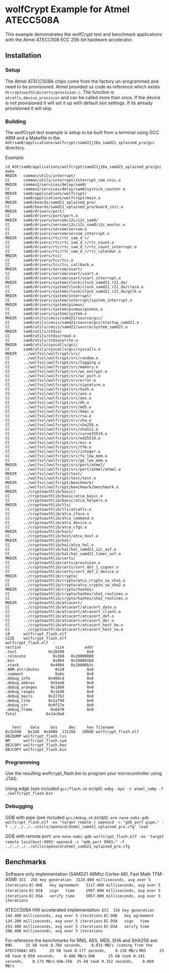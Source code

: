 # wolfCrypt Example for Atmel ATECC508A

This example demonstrates the wolfCrypt test and benchmark applications with the Atmel ATECC508 ECC 256-bit hardware accelerator.

## Installation
### Setup

The Atmel ATECC508A chips come from the factory un-programmed and need to be provisioned. Atmel provided us code as reference which exists in `cryptoauthlib/certs/provision.c`. The function is `atcatls_device_provision` and can be called more than once. If the device is not provisioned it will set it up with default slot settings. If its already provisioned it will skip.

### Building

The wolfCrypt test example is setup to be built from a terminal using GCC ARM and a Makefile in the `ASF/sam0/applications/wolfcrypt/samd21j18a_samd21_xplained_pro/gcc` directory.

Example:

```
cd ASF/sam0/applications/wolfcrypt/samd21j18a_samd21_xplained_pro/gcc
make
MKDIR   common/utils/interrupt/
CC      common/utils/interrupt/interrupt_sam_nvic.o
MKDIR   common2/services/delay/sam0/
CC      common2/services/delay/sam0/systick_counter.o
MKDIR   sam0/applications/wolfcrypt/
CC      sam0/applications/wolfcrypt/main.o
MKDIR   sam0/boards/samd21_xplained_pro/
CC      sam0/boards/samd21_xplained_pro/board_init.o
MKDIR   sam0/drivers/port/
CC      sam0/drivers/port/port.o
MKDIR   sam0/drivers/sercom/i2c/i2c_sam0/
CC      sam0/drivers/sercom/i2c/i2c_sam0/i2c_master.o
CC      sam0/drivers/sercom/sercom.o
CC      sam0/drivers/sercom/sercom_interrupt.o
MKDIR   sam0/drivers/rtc/rtc_sam_d_r/
CC      sam0/drivers/rtc/rtc_sam_d_r/rtc_count.o
CC      sam0/drivers/rtc/rtc_sam_d_r/rtc_count_interrupt.o
CC      sam0/drivers/rtc/rtc_sam_d_r/rtc_calendar.o
MKDIR   sam0/drivers/tcc/
CC      sam0/drivers/tcc/tcc.o
CC      sam0/drivers/tcc/tcc_callback.o
MKDIR   sam0/drivers/sercom/usart/
CC      sam0/drivers/sercom/usart/usart.o
CC      sam0/drivers/sercom/usart/usart_interrupt.o
MKDIR   sam0/drivers/system/clock/clock_samd21_r21_da/
CC      sam0/drivers/system/clock/clock_samd21_r21_da/clock.o
CC      sam0/drivers/system/clock/clock_samd21_r21_da/gclk.o
MKDIR   sam0/drivers/system/interrupt/
CC      sam0/drivers/system/interrupt/system_interrupt.o
MKDIR   sam0/drivers/system/pinmux/
CC      sam0/drivers/system/pinmux/pinmux.o
CC      sam0/drivers/system/system.o
MKDIR   sam0/utils/cmsis/samd21/source/gcc/
CC      sam0/utils/cmsis/samd21/source/gcc/startup_samd21.o
CC      sam0/utils/cmsis/samd21/source/system_samd21.o
MKDIR   sam0/utils/stdio/
CC      sam0/utils/stdio/read.o
CC      sam0/utils/stdio/write.o
MKDIR   sam0/utils/syscalls/gcc/
CC      sam0/utils/syscalls/gcc/syscalls.o
MKDIR   ../wolfssl/wolfcrypt/src/
CC      ../wolfssl/wolfcrypt/src/random.o
CC      ../wolfssl/wolfcrypt/src/logging.o
CC      ../wolfssl/wolfcrypt/src/memory.o
CC      ../wolfssl/wolfcrypt/src/wc_encrypt.o
CC      ../wolfssl/wolfcrypt/src/wc_port.o
CC      ../wolfssl/wolfcrypt/src/error.o
CC      ../wolfssl/wolfcrypt/src/signature.o
CC      ../wolfssl/wolfcrypt/src/hash.o
CC      ../wolfssl/wolfcrypt/src/asn.o
CC      ../wolfssl/wolfcrypt/src/aes.o
CC      ../wolfssl/wolfcrypt/src/dh.o
CC      ../wolfssl/wolfcrypt/src/md5.o
CC      ../wolfssl/wolfcrypt/src/hmac.o
CC      ../wolfssl/wolfcrypt/src/rsa.o
CC      ../wolfssl/wolfcrypt/src/sha.o
CC      ../wolfssl/wolfcrypt/src/sha256.o
CC      ../wolfssl/wolfcrypt/src/sha512.o
CC      ../wolfssl/wolfcrypt/src/curve25519.o
CC      ../wolfssl/wolfcrypt/src/ed25519.o
CC      ../wolfssl/wolfcrypt/src/ecc.o
CC      ../wolfssl/wolfcrypt/src/tfm.o
CC      ../wolfssl/wolfcrypt/src/integer.o
CC      ../wolfssl/wolfcrypt/src/fe_low_mem.o
CC      ../wolfssl/wolfcrypt/src/ge_low_mem.o
MKDIR   ../wolfssl/wolfcrypt/src/port/atmel/
CC      ../wolfssl/wolfcrypt/src/port/atmel/atmel.o
MKDIR   ../wolfssl/wolfcrypt/test/
CC      ../wolfssl/wolfcrypt/test/test.o
MKDIR   ../wolfssl/wolfcrypt/benchmark/
CC      ../wolfssl/wolfcrypt/benchmark/benchmark.o
MKDIR   ../cryptoauthlib/basic/
CC      ../cryptoauthlib/basic/atca_basic.o
CC      ../cryptoauthlib/basic/atca_helpers.o
MKDIR   ../cryptoauthlib/tls/
CC      ../cryptoauthlib/tls/atcatls.o
CC      ../cryptoauthlib/atca_iface.o
CC      ../cryptoauthlib/atca_command.o
CC      ../cryptoauthlib/atca_device.o
CC      ../cryptoauthlib/atca_cfgs.o
MKDIR   ../cryptoauthlib/host/
CC      ../cryptoauthlib/host/atca_host.o
MKDIR   ../cryptoauthlib/hal/
CC      ../cryptoauthlib/hal/atca_hal.o
CC      ../cryptoauthlib/hal/hal_samd21_i2c_asf.o
CC      ../cryptoauthlib/hal/hal_samd21_timer_asf.o
MKDIR   ../cryptoauthlib/certs/
CC      ../cryptoauthlib/certs/provision.o
CC      ../cryptoauthlib/certs/cert_def_1_signer.o
CC      ../cryptoauthlib/certs/cert_def_2_device.o
MKDIR   ../cryptoauthlib/crypto/
CC      ../cryptoauthlib/crypto/atca_crypto_sw_sha1.o
CC      ../cryptoauthlib/crypto/atca_crypto_sw_sha2.o
MKDIR   ../cryptoauthlib/crypto/hashes/
CC      ../cryptoauthlib/crypto/hashes/sha1_routines.o
CC      ../cryptoauthlib/crypto/hashes/sha2_routines.o
MKDIR   ../cryptoauthlib/atcacert/
CC      ../cryptoauthlib/atcacert/atcacert_date.o
CC      ../cryptoauthlib/atcacert/atcacert_client.o
CC      ../cryptoauthlib/atcacert/atcacert_def.o
CC      ../cryptoauthlib/atcacert/atcacert_der.o
CC      ../cryptoauthlib/atcacert/atcacert_host_hw.o
CC      ../cryptoauthlib/atcacert/atcacert_host_sw.o
LN      wolfcrypt_flash.elf
SIZE    wolfcrypt_flash.elf
wolfcrypt_flash.elf  :
section               size         addr
.text              0x1b598          0x0
.relocate            0x1b8   0x20000000
.bss                 0x984   0x200001b8
.stack              0x4004   0x20000b3c
.ARM.attributes       0x28          0x0
.comment              0x6e          0x0
.debug_info        0x400cd          0x0
.debug_abbrev       0x5ea8          0x0
.debug_aranges      0x19b0          0x0
.debug_ranges       0x16d0          0x0
.debug_macro       0x227b2          0x0
.debug_line        0x1af9d          0x0
.debug_str         0x9f17e          0x0
.debug_frame        0x6670          0x0
Total             0x14c0a0


   text	   data	    bss	    dec	    hex	filename
0x1b598	  0x1b8	 0x4988	 131288	  200d8	wolfcrypt_flash.elf
OBJDUMP wolfcrypt_flash.lss
NM      wolfcrypt_flash.sym
OBJCOPY wolfcrypt_flash.hex
OBJCOPY wolfcrypt_flash.bin
```

### Programming
Use the resulting wolfcrypt_flash.bin to program your microcontroller using JTAG.

Using edgb (see included `gcc/flash.sh` script):
`edbg -bpv -t atmel_cm0p -f ./wolfcrypt_flash.bin`

### Debugging

GDB with pipe (see included `gcc/debug.sh` script):
`arm-none-eabi-gdb wolfcrypt_flash.elf -ex 'target remote | openocd -c "gdb_port pipe;" -f ../../../../utils/openocd/atmel_samd21_xplained_pro.cfg'
load`

GDB with remote port:
`arm-none-eabi-gdb wolfcrypt_flash.elf -ex 'target remote localhost:9993'`
`openocd -c "gdb_port 9993;" -f ../../../../utils/openocd/atmel_samd21_xplained_pro.cfg`


## Benchmarks
Software only implementation (SAMD21 48Mhz Cortex-M0, Fast Math TFM-ASM):
`ECC  256 key generation  3123.000 milliseconds, avg over 5 iterations`
`EC-DHE   key agreement   3117.000 milliseconds, avg over 5 iterations`
`EC-DSA   sign   time     1997.000 milliseconds, avg over 5 iterations`
`EC-DSA   verify time     5057.000 milliseconds, avg over 5 iterations`

ATECC508A HW accelerated implementation:
`ECC  256 key generation  144.400 milliseconds, avg over 5 iterations`
`EC-DHE   key agreement   134.200 milliseconds, avg over 5 iterations`
`EC-DSA   sign   time     293.400 milliseconds, avg over 5 iterations`
`EC-DSA   verify time     208.400 milliseconds, avg over 5 iterations`

For reference the benchmarks for RNG, AES, MD5, SHA and SHA256 are:
`RNG      25 kB took 0.784 seconds,    0.031 MB/s (coming from the ATECC508A)`
`AES      25 kB took 0.177 seconds,    0.138 MB/s`
`MD5      25 kB took 0.050 seconds,    0.488 MB/s`
`SHA      25 kB took 0.141 seconds,    0.173 MB/s`
`SHA-256  25 kB took 0.352 seconds,    0.069 MB/s`
